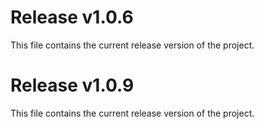 # Release v1.0.6

This file contains the current release version of the project.

# Release v1.0.9

This file contains the current release version of the project.
